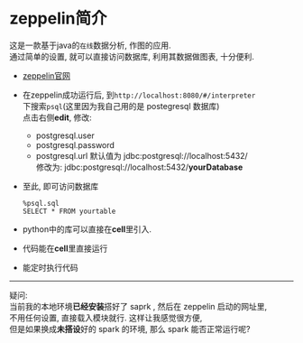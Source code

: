 zeppelin简介
=  

这是一款基于java的`在线`数据分析, 作图的应用.  
通过简单的设置, 就可以直接访问数据库, 利用其数据做图表, 十分便利.  

* [zeppelin官网](http://zeppelin.apache.org/)  
* 在zeppelin成功运行后, 到`http://localhost:8080/#/interpreter`  
  下搜索`psql`(这里因为我自己用的是 postegresql 数据库)  
  点击右侧**edit**, 修改:  
  * postgresql.user
  * postgresql.password
  * postgresql.url 默认值为 jdbc:postgresql://localhost:5432/  
    修改为: jdbc:postgresql://localhost:5432/**yourDatabase**  

* 至此, 即可访问数据库  
  
      %psql.sql  
      SELECT * FROM yourtable

* python中的库可以直接在**cell**里引入.  
* 代码能在**cell**里直接运行  
* 能定时执行代码

***  

疑问:  
当前我的本地环境**已经安装**搭好了 saprk , 然后在 zeppelin 启动的网址里,  
不用任何设置, 直接载入模块就行. 这样让我感觉很方便,  
但是如果换成**未搭设**好的 spark 的环境, 那么 spark 能否正常运行呢?